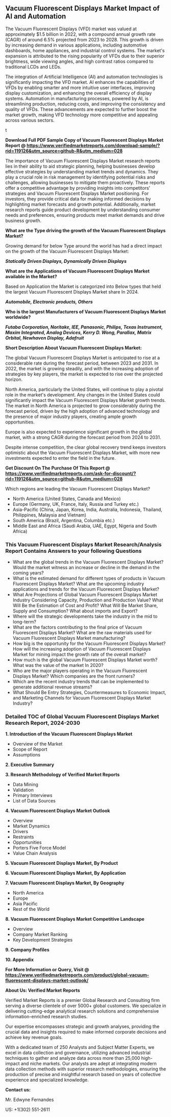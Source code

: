<h2>Vacuum Fluorescent Displays Market Impact of AI and Automation</h2><p>The Vacuum Fluorescent Displays (VFD) market was valued at approximately $1.5 billion in 2022, with a compound annual growth rate (CAGR) of around 6.5% projected from 2023 to 2028. This growth is driven by increasing demand in various applications, including automotive dashboards, home appliances, and industrial control systems. The market's expansion is attributed to the rising popularity of VFDs due to their superior brightness, wide viewing angles, and high contrast ratios compared to traditional LCDs and LEDs.</p><p>The integration of Artificial Intelligence (AI) and automation technologies is significantly impacting the VFD market. AI enhances the capabilities of VFDs by enabling smarter and more intuitive user interfaces, improving display customization, and enhancing the overall efficiency of display systems. Automation in manufacturing processes, powered by AI, is streamlining production, reducing costs, and improving the consistency and quality of VFDs. These advancements are expected to further boost the market growth, making VFD technology more competitive and appealing across various sectors.</p>t</p><p id="" class=""><strong>Download Full PDF Sample Copy of Vacuum Fluorescent Displays Market Report @ <a href="https://www.verifiedmarketreports.com/download-sample/?rid=119126&utm_source=github-R&utm_medium=028" target="_blank">https://www.verifiedmarketreports.com/download-sample/?rid=119126&utm_source=github-R&utm_medium=028</a></strong></p><p>The importance of&nbsp;Vacuum Fluorescent Displays Market research reports lies in their ability to aid strategic planning, helping businesses develop effective strategies by understanding market trends and dynamics. They play a crucial role in risk management by identifying potential risks and challenges, allowing businesses to mitigate them proactively. These reports offer a competitive advantage by providing insights into competitors' strategies and Vacuum Fluorescent Displays Market positioning. For investors, they provide critical data for making informed decisions by highlighting market forecasts and growth potential. Additionally, market research reports guide product development by understanding consumer needs and preferences, ensuring products meet market demands and drive business growth.</p><p><strong>What are the&nbsp;Type driving the growth of the Vacuum Fluorescent Displays Market?</strong></p><p id="" class="">Growing demand for below Type around the world has had a direct impact on the growth of the Vacuum Fluorescent Displays Market:</p><em><strong>Statically Driven Displays, Dynamically Driven Displays</strong></em></p><strong>What are the&nbsp;Applications&nbsp;of Vacuum Fluorescent Displays Market available in the Market?</strong></p><p id="" class="">Based on Application the Market is categorized into Below types that held the largest Vacuum Fluorescent Displays Market share In 2024.</p><em><strong>Automobile, Electronic products, Others</strong></em></p><strong>Who is the largest Manufacturers of Vacuum Fluorescent Displays Market worldwide?</strong></p><p><em><strong>Futaba Corporation, Noritake, IEE, Panasonic, Philips, Texas Instrument, Maxim Integrated, Analog Devices, Kerry D. Wong, Parallax, Matrix Orbital, Newhaven Display, Adafruit</strong></em></p><p id="" class=""><strong>Short Description About Vacuum Fluorescent Displays Market:</strong></p><p>The global Vacuum Fluorescent Displays Market is anticipated to rise at a considerable rate during the forecast period, between 2023 and 2031. In 2022, the market is growing steadily, and with the increasing adoption of strategies by key players, the market is expected to rise over the projected horizon.</p><p>North America, particularly the United States, will continue to play a pivotal role in the market's development. Any changes in the United States could significantly impact the Vacuum Fluorescent Displays Market growth trends. The market in North America is projected to grow considerably during the forecast period, driven by the high adoption of advanced technology and the presence of major industry players, creating ample growth opportunities.</p><p>Europe is also expected to experience significant growth in the global market, with a strong CAGR during the forecast period from 2024 to 2031.</p><p>Despite intense competition, the clear global recovery trend keeps investors optimistic about the Vacuum Fluorescent Displays Market, with more new investments expected to enter the field in the future.</p><p id="" class=""><strong>Get Discount On The Purchase Of This Report @ <a href="https://www.verifiedmarketreports.com/ask-for-discount/?rid=119126&utm_source=github-R&utm_medium=028" target="_blank">https://www.verifiedmarketreports.com/ask-for-discount/?rid=119126&utm_source=github-R&utm_medium=028</a></strong></p>Which regions are leading the Vacuum Fluorescent Displays Market?</p><ul><li>North America (United States, Canada and Mexico)</li><li>Europe (Germany, UK, France, Italy, Russia and Turkey etc.)</li><li>Asia-Pacific (China, Japan, Korea, India, Australia, Indonesia, Thailand, Philippines, Malaysia and Vietnam)</li><li>South America (Brazil, Argentina, Columbia etc.)</li><li>Middle East and Africa (Saudi Arabia, UAE, Egypt, Nigeria and South Africa)</li></ul><h3 id="" class="">This Vacuum Fluorescent Displays Market Research/Analysis Report Contains Answers to your following Questions</h3><ul><li>What are the global trends in the Vacuum Fluorescent Displays Market? Would the market witness an increase or decline in the demand in the coming years?</li><li>What is the estimated demand for different types of products in Vacuum Fluorescent Displays Market? What are the upcoming industry applications and trends for the Vacuum Fluorescent Displays Market?</li><li>What Are Projections of Global Vacuum Fluorescent Displays Market Industry Considering Capacity, Production and Production Value? What Will Be the Estimation of Cost and Profit? What Will Be Market Share, Supply and Consumption? What about imports and Export?</li><li>Where will the strategic developments take the industry in the mid to long-term?</li><li>What are the factors contributing to the final price of Vacuum Fluorescent Displays Market? What are the raw materials used for Vacuum Fluorescent Displays Market manufacturing?</li><li>How big is the opportunity for the Vacuum Fluorescent Displays Market? How will the increasing adoption of Vacuum Fluorescent Displays Market for mining impact the growth rate of the overall market?</li><li>How much is the global Vacuum Fluorescent Displays Market worth? What was the value of the market In 2020?</li><li>Who are the major players operating in the Vacuum Fluorescent Displays Market? Which companies are the front runners?</li><li>Which are the recent industry trends that can be implemented to generate additional revenue streams?</li><li>What Should Be Entry Strategies, Countermeasures to Economic Impact, and Marketing Channels for Vacuum Fluorescent Displays Market Industry?</li></ul><h3 id="" class="">Detailed TOC of Global Vacuum Fluorescent Displays Market Research Report, 2024-2030</h3><p id="" class=""><strong>1. Introduction of the Vacuum Fluorescent Displays Market</strong></p><ul><li>Overview of the Market</li><li>Scope of Report</li><li>Assumptions</li></ul><p id="" class=""><strong>2. Executive Summary</strong></p><p id="" class=""><strong>3. Research Methodology of Verified Market Reports</strong></p><ul><li>Data Mining</li><li>Validation</li><li>Primary Interviews</li><li>List of Data Sources</li></ul><p id="" class=""><strong>4. Vacuum Fluorescent Displays Market Outlook</strong></p><ul><li>Overview</li><li>Market Dynamics</li><li>Drivers</li><li>Restraints</li><li>Opportunities</li><li>Porters Five Force Model</li><li>Value Chain Analysis</li></ul><p id="" class=""><strong>5. Vacuum Fluorescent Displays Market, By Product</strong></p><p id="" class=""><strong>6. Vacuum Fluorescent Displays Market, By Application</strong></p><p id="" class=""><strong>7. Vacuum Fluorescent Displays Market, By Geography</strong></p><ul><li>North America</li><li>Europe</li><li>Asia Pacific</li><li>Rest of the World</li></ul><p id="" class=""><strong>8. Vacuum Fluorescent Displays Market Competitive Landscape</strong></p><ul><li>Overview</li><li>Company Market Ranking</li><li>Key Development Strategies</li></ul><p id="" class=""><strong>9. Company Profiles</strong></p><p id="" class=""><strong>10. Appendix</strong></p><p id="" class=""><strong>For More Information or Query, Visit @ <a href="https://www.verifiedmarketreports.com/product/global-vacuum-fluorescent-displays-market-outlook/" target="_blank">https://www.verifiedmarketreports.com/product/global-vacuum-fluorescent-displays-market-outlook/</a></strong></p><p id="" class=""><strong>About Us: Verified Market Reports</strong></p><p id="" class="">Verified Market Reports is a premier Global Research and Consulting firm serving a diverse clientele of over 5000+ global customers. We specialize in delivering cutting-edge analytical research solutions and comprehensive information-enriched research studies.</p><p id="" class="">Our expertise encompasses strategic and growth analyses, providing the crucial data and insights required to make informed corporate decisions and achieve key revenue goals.</p><p id="" class="">With a dedicated team of 250 Analysts and Subject Matter Experts, we excel in data collection and governance, utilizing advanced industrial techniques to gather and analyze data across more than 25,000 high-impact and niche markets. Our analysts are adept at integrating modern data collection methods with superior research methodologies, ensuring the production of precise and insightful research based on years of collective experience and specialized knowledge.</p><p id="" class=""><strong>Contact us:</strong></p><p id="" class="">Mr. Edwyne Fernandes</p><p id="" class="">US: +1(302) 551-2611</p>